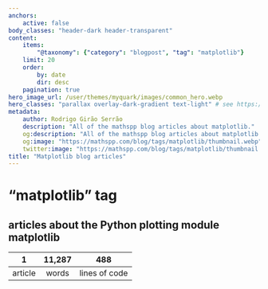 ```yaml
---
anchors:
    active: false
body_classes: "header-dark header-transparent"
content:
    items:
        "@taxonomy": {"category": "blogpost", "tag": "matplotlib"}
    limit: 20
    order:
        by: date
        dir: desc
    pagination: true
hero_image_url: /user/themes/myquark/images/common_hero.webp
hero_classes: "parallax overlay-dark-gradient text-light" # see https://demo.getgrav.org/blog-skeleton/blog/hero-classes
metadata:
    author: Rodrigo Girão Serrão
    description: "All of the mathspp blog articles about matplotlib."
    og:description: "All of the mathspp blog articles about matplotlib."
    og:image: "https://mathspp.com/blog/tags/matplotlib/thumbnail.webp"
    twitter:image: "https://mathspp.com/blog/tags/matplotlib/thumbnail.webp"
title: "Matplotlib blog articles"
---
```


# “matplotlib” tag


## articles about the Python plotting module matplotlib



<table class="stats-table">
    <thead>
        <tr>
            <th style="text-align: center;">1</th>
            <th style="text-align: center;">11,287</th>
            <th style="text-align: center;">488</th>
        </tr>
    </thead>
    <tbody>
        <tr>
            <td style="text-align: center;">article</td>
            <td style="text-align: center;">words</td>
            <td style="text-align: center;">lines of code</td>
        </tr>
    </tbody>
</table>
